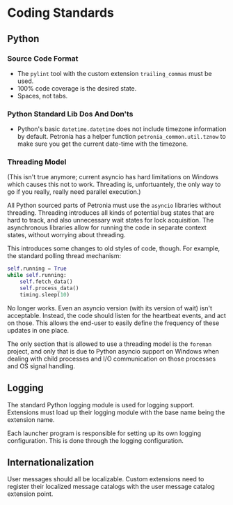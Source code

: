 # Coding Standards


## Python

### Source Code Format

* The `pylint` tool with the custom extension `trailing_commas` must be used.
* 100% code coverage is the desired state.
* Spaces, not tabs.


### Python Standard Lib Dos And Don'ts

* Python's basic `datetime.datetime` does not include timezone information by default.  Petronia has a helper function `petronia_common.util.tznow` to make sure you get the current date-time with the timezone. 


### Threading Model

(This isn't true anymore; current asyncio has hard limitations on Windows which causes this not to work.  Threading is, unfortuantely, the only way to go if you really, really need parallel execution.)

All Python sourced parts of Petronia must use the `asyncio` libraries without threading.  Threading introduces all kinds of potential bug states that are hard to track, and also unnecessary wait states for lock acquisition.  The asynchronous libraries allow for running the code in separate context states, without worrying about threading.

This introduces some changes to old styles of code, though.  For example, the standard polling thread mechanism:

```python
self.running = True
while self.running:
    self.fetch_data()
    self.process_data()
    timing.sleep(10)
```

No longer works.  Even an asyncio version (with its version of wait) isn't acceptable.  Instead, the code should listen for the heartbeat events, and act on those.  This allows the end-user to easily define the frequency of these updates in one place.

The only section that is allowed to use a threading model is the `foreman` project, and only that is due to Python asyncio support on Windows when dealing with child processes and I/O communication on those processes and OS signal handling.


## Logging

The standard Python logging module is used for logging support.  Extensions must load up their logging module with the base name being the extension name.

Each launcher program is responsible for setting up its own logging configuration.  This is done through the logging configuration.


## Internationalization

User messages should all be localizable.  Custom extensions need to register their localized message catalogs with the user message catalog extension point.
